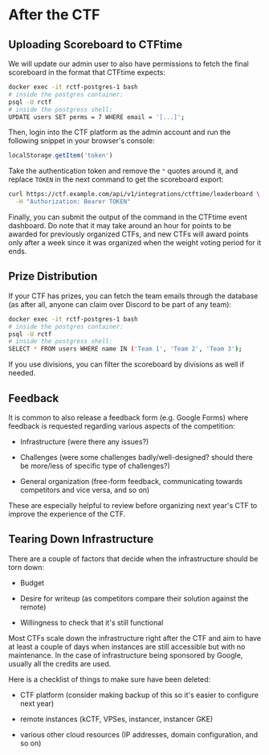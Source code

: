 # After the CTF

## Uploading Scoreboard to CTFtime

We will update our admin user to also have permissions to fetch the final scoreboard in the format that CTFtime expects:

```bash
docker exec -it rctf-postgres-1 bash
# inside the postgres container:
psql -U rctf
# inside the postgress shell:
UPDATE users SET perms = 7 WHERE email = '[...]';
```

Then, login into the CTF platform as the admin account and run the following snippet in your browser's console:

```js
localStorage.getItem('token')
```

Take the authentication token and remove the `"` quotes around it, and replace `TOKEN` in the next command to get the scoreboard export:

```bash
curl https://ctf.example.com/api/v1/integrations/ctftime/leaderboard \
  -H "Authorization: Bearer TOKEN"
```

Finally, you can submit the output of the command in the CTFtime event dashboard. Do note that it may take around an hour for points to be
awarded for previously organized CTFs, and new CTFs will award points only after a week since it was organized when the weight voting
period for it ends.

## Prize Distribution

If your CTF has prizes, you can fetch the team emails through the database (as after all, anyone can claim over Discord to be part of any team):

```bash
docker exec -it rctf-postgres-1 bash
# inside the postgres container:
psql -U rctf
# inside the postgress shell:
SELECT * FROM users WHERE name IN ('Team 1', 'Team 2', 'Team 3');
```

If you use divisions, you can filter the scoreboard by divisions as well if needed.

## Feedback

It is common to also release a feedback form (e.g. Google Forms) where feedback is requested regarding various aspects of the competition:

- Infrastructure (were there any issues?)

- Challenges (were some challenges badly/well-designed? should there be more/less of specific type of challenges?)

- General organization (free-form feedback, communicating towards competitors and vice versa, and so on)

These are especially helpful to review before organizing next year's CTF to improve the experience of the CTF.

## Tearing Down Infrastructure

There are a couple of factors that decide when the infrastructure should be torn down:

- Budget

- Desire for writeup (as competitors compare their solution against the remote)

- Willingness to check that it's still functional

Most CTFs scale down the infrastructure right after the CTF and aim to have at least a couple of days when instances
are still accessible but with no maintenance. In the case of infrastructure being sponsored by Google, usually all the
credits are used.

Here is a checklist of things to make sure have been deleted:

- CTF platform (consider making backup of this so it's easier to configure next year)

- remote instances (kCTF, VPSes, instancer, instancer GKE)

- various other cloud resources (IP addresses, domain configuration, and so on)
